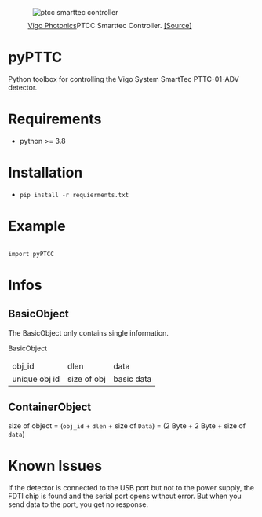 <figure>
    <img 
        src="https://vigophotonics.com/app/uploads/sites/3/2022/06/ptcc-01-1024x683-1.webp"
        href="https://vigophotonics.com/us/products/infrared-detection-modules/accessories/"
        alt="ptcc smarttec controller"
        style="float: center; margin: 10px;"
    />
    <figcaption>
        <a href="https://vigophotonics.com/us/products/infrared-detection-modules/accessories/">Vigo Photonics</a>PTCC Smarttec Controller. <a href="https://vigophotonics.com/us/">[Source]</a>   
    </figcaption>
</figure>



# pyPTTC

Python toolbox for controlling the Vigo System SmartTec PTTC-01-ADV detector.


# Requirements

- python >= 3.8


# Installation

- `pip install -r requierments.txt`


# Example

```python3

import pyPTCC

```


# Infos

## BasicObject
The BasicObject only contains single information.

<table>
    <thead>
        <tr style="text-align:center">BasicObject</tr>
    </thead>
    <tbody>
        <tr>
            <td>obj_id</td>
            <td>dlen</td>
            <td>data</td>
        </tr>
        <tr>
            <td>unique obj id</td>
            <td>size of obj</td>
            <td>basic data</td>
        </tr>
    </tbody>
</table>

## ContainerObject


size of object = (`obj_id` + `dlen` + size of `Data`) = (2 Byte + 2 Byte + size of `data`)


# Known Issues
If the detector is connected to the USB port but not to the power supply, the FDTI chip is found and the serial port opens without error. But when you send data to the port, you get no response.